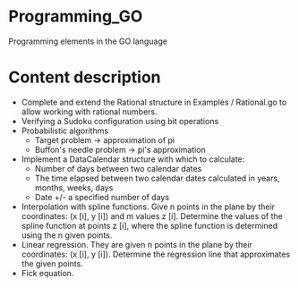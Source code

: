# Programming_GO
Programming elements in the GO language
# <a name="content"></a>Content description
- Complete and extend the Rational structure in Examples / Rational.go to allow working with rational numbers.
- Verifying a Sudoku configuration using bit operations
- Probabilistic algorithms
  - Target problem -> approximation of pi
  - Buffon's needle problem -> pi's approximation 
- Implement a DataCalendar structure with which to calculate:
  - Number of days between two calendar dates
  - The time elapsed between two calendar dates calculated in years, months, weeks, days
  - Date +/- a specified number of days
- Interpolation with spline functions. Give n points in the plane by their coordinates: (x [i], y [i]) and m values z [i]. Determine the values of the spline function at points z [i], where the spline function is determined using the n given points.
- Linear regression. They are given n points in the plane by their coordinates: (x [i], y [i]). Determine the regression line that approximates the given points.
- Fick equation.
